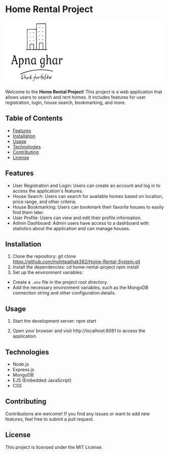  # Home Rental Project

<div style="background-color: white;">
    <img src="./Public/images/hrmlogo.svg" alt="Project Logo" width="200" height="200">
</div>

Welcome to the **Home Rental Project**! This project is a web application that allows users to search and rent homes. It includes features for user registration, login, house search, bookmarking, and more.

## Table of Contents

- [Features](#features)
- [Installation](#installation)
- [Usage](#usage)
- [Technologies](#technologies)
- [Contributing](#contributing)
- [License](#license)

## Features

- User Registration and Login: Users can create an account and log in to access the application's features.
- House Search: Users can search for available homes based on location, price range, and other criteria.
- House Bookmarking: Users can bookmark their favorite houses to easily find them later.
- User Profile: Users can view and edit their profile information.
- Admin Dashboard: Admin users have access to a dashboard with statistics about the application and can manage houses.

## Installation

1. Clone the repository:
git clone https://github.com/mohitpathak382/Home-Rental-System.git
2. Install the dependencies:
cd home-rental-project
npm install
3. Set up the environment variables:
- Create a `.env` file in the project root directory.
- Add the necessary environment variables, such as the MongoDB connection string and other configuration details.

## Usage

1. Start the development server:
npm start


2. Open your browser and visit http://localhost:8081 to access the application.

## Technologies

- Node.js
- Express.js
- MongoDB
- EJS (Embedded JavaScript)
- CSS

## Contributing

Contributions are welcome! If you find any issues or want to add new features, feel free to submit a pull request.

## License

This project is licensed under the MIT License.
